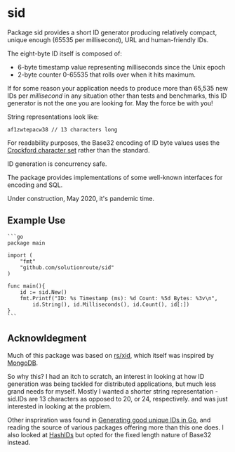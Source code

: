 # sid

Package sid provides a short ID generator producing relatively compact, unique
enough (65535 per millisecond), URL and human-friendly IDs.

The eight-byte ID itself is composed of:

- 6-byte timestamp value representing milliseconds since the Unix epoch
- 2-byte counter 0-65535 that rolls over when it hits maximum.

If for some reason your application needs to produce more than 65,535 new IDs
per _millisecond_ in any situation other than tests and benchmarks, this ID generator
is not the one you are looking for. May the force be with you!

String representations look like:

    af1zwtepacw38 // 13 characters long
    
For readability purposes, the Base32 encoding of ID byte values uses the
[Crockford character set](https://www.crockford.com/base32.html) rather than
the standard.

ID generation is concurrency safe.

The package provides implementations of some well-known interfaces for encoding and SQL.

Under construction, May 2020, it's pandemic time.

## Example Use

    ```go
    package main

	import (
		"fmt"
		"github.com/solutionroute/sid"
	)

	func main(){
		id := sid.New()
		fmt.Printf("ID: %s Timestamp (ms): %d Count: %5d Bytes: %3v\n",
			id.String(), id.Milliseconds(), id.Count(), id[:])
	}
    ```

## Acknowldegment

Much of this package was based on [rs/xid](https://github.com/rs/xid), 
which itself was inspired by [MongoDB](https://docs.mongodb.com/manual/reference/method/ObjectId/).

So why this? I had an itch to scratch, an interest in looking at how ID
generation was being tackled for distributed applications, but much less grand
needs for myself. Mostly I wanted a shorter string representation - sid.IDs are
13 characters as opposed to 20, or 24, respectively. and was just interested in
looking at the problem.

Other inspriration was found in [Generating good unique IDs in
Go](https://blog.kowalczyk.info/article/JyRZ/generating-good-unique-ids-in-go.html),
and reading the source of various packages offering more than this one does. I
also looked at [HashIDs](https://github.com/speps/go-hashids) but opted for the
fixed length nature of Base32 instead.
